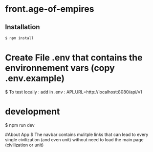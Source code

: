 # front.age-of-empires

## Installation

```bash
$ npm install
```


# Create File .env that contains the environnement vars (copy .env.example)
$ To test locally : add in .env : API_URL=http://localhost:8080/api/v1

# development
$ npm run dev

#About App
$ The navbar contains mulitple links that can lead to every single civilization (and even unit) without need to load the main page (civilization or unit)
